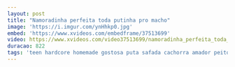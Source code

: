 ```yaml
---
layout: post
title: "Namoradinha perfeita toda putinha pro macho"
image: 'https://i.imgur.com/ynHhkp0.jpg'
embed: 'https://www.xvideos.com/embedframe/37513699'
video: https://www.xvideos.com/video37513699/namoradinha_perfeita_toda_putinha_pro_macho
duracao: 822
tags: 'teen hardcore homemade gostosa puta safada cachorra amador peitos vadia corno novinha violada magrinha abusada humilhado'
---
```

